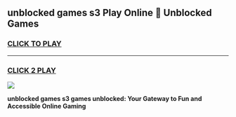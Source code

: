 
## unblocked games s3 Play Online 👋 Unblocked Games
<h3>
<a href="https://premium.freeplayer.one?title=unblocked_games_s3&ref=19F">CLICK TO PLAY</a></h3>
<hr>

<h3>
<a href="https://premium.freeplayer.one?title=unblocked_games_s3&ref=19F">CLICK 2 PLAY</a>
  
</h3>

<a href="https://premium.freeplayer.one?title=unblocked_games_s3&ref=19F"><img src="https://clearcache.store/games.png"></a>


**unblocked games s3 games unblocked: Your Gateway to Fun and Accessible Online Gaming**
